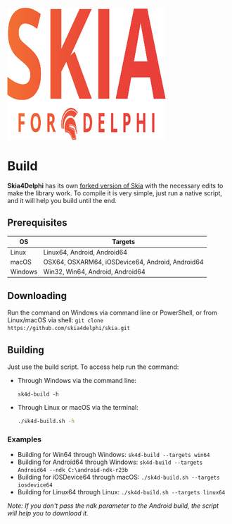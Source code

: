 <p><a href="https://www.skia4delphi.org"><img src="../Assets/Artwork/logo-gradient.svg" alt="Logo" height="300" width="360" /></a></p>

# Build

**Skia4Delphi** has its own [forked version of Skia](../../../../skia) with the necessary edits to make the library work. To compile it is very simple, just run a native script, and it will help you build until the end.

  

## Prerequisites

| OS      | Targets                                          |
| ------- | ------------------------------------------------ |
| Linux   | Linux64, Android, Android64                      |
| macOS   | OSX64, OSXARM64, iOSDevice64, Android, Android64 |
| Windows | Win32, Win64, Android, Android64                 |

  

## Downloading

Run the command on Windows via command line or PowerShell, or from Linux/macOS via shell: `git clone https://github.com/skia4delphi/skia.git`

 

## Building

Just use the build script. To access help run the command:

- Through Windows via the command line:
  ```batch
  sk4d-build -h
  ```

- Through Linux or macOS via the terminal:
  ```bash
  ./sk4d-build.sh -h
  ```

### Examples

  - Building for Win64 through Windows: `sk4d-build --targets win64`
  - Building for Android64 through Windows: `sk4d-build --targets Android64 --ndk C:\android-ndk-r23b`
  - Building for iOSDevice64 through macOS: `./sk4d-build.sh --targets iosdevice64`
  - Building for Linux64 through Linux: `./sk4d-build.sh --targets linux64`

*Note: If you don't pass the ndk parameter to the Android build, the script will help you to download it.*
